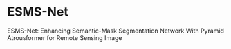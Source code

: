 # ESMS-Net
ESMS-Net: Enhancing Semantic-Mask Segmentation Network With Pyramid Atrousformer for Remote Sensing Image
